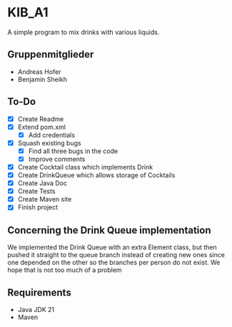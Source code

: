 # KIB_A1

A simple program to mix drinks with various liquids.

## Gruppenmitglieder

* Andreas Hofer
* Benjamin Sheikh

## To-Do

- [x] Create Readme  
- [x] Extend pom.xml  
  - [x] Add credentials  
- [x] Squash existing bugs 
  - [x] Find all three bugs in the code  
  - [x] Improve comments  
- [x] Create Cocktail class which implements Drink
- [x] Create DrinkQueue which allows storage of Cocktails  
- [x] Create Java Doc
- [x] Create Tests
- [x] Create Maven site  
- [x] Finish project 

## Concerning the Drink Queue implementation

We implemented the Drink Queue with an extra Element class, but then pushed it straight to the queue branch instead of creating new ones since one depended on the other so the branches per person do not exist. We hope that is not too much of a problem

## Requirements

* Java JDK 21
* Maven

